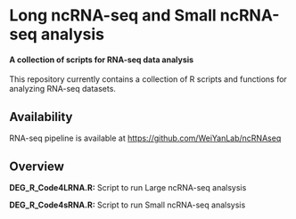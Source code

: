 # Long ncRNA-seq and Small ncRNA-seq analysis
#### A collection of scripts for RNA-seq data analysis

This repository currently contains a collection of R scripts and functions for analyzing RNA-seq datasets. 

## Availability

RNA-seq pipeline is available at https://github.com/WeiYanLab/ncRNAseq

## Overview

**DEG_R_Code4LRNA.R:** Script to run Large ncRNA-seq analsysis

**DEG_R_Code4sRNA.R:** Script to run Small ncRNA-seq analsysis
